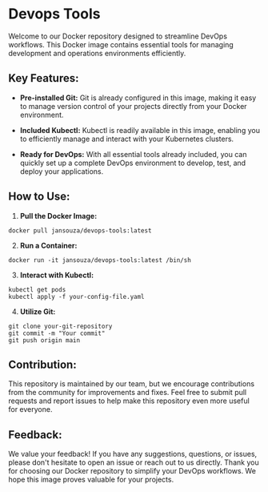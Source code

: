 # Devops Tools

Welcome to our Docker repository designed to streamline DevOps workflows. This Docker image contains essential tools for managing development and operations environments efficiently.

## Key Features:

- **Pre-installed Git:** Git is already configured in this image, making it easy to manage version control of your projects directly from your Docker environment.

- **Included Kubectl:** Kubectl is readily available in this image, enabling you to efficiently manage and interact with your Kubernetes clusters.

- **Ready for DevOps:** With all essential tools already included, you can quickly set up a complete DevOps environment to develop, test, and deploy your applications.

## How to Use:

1. **Pull the Docker Image:**
```
docker pull jansouza/devops-tools:latest
```

2. **Run a Container:**
```
docker run -it jansouza/devops-tools:latest /bin/sh
```

3. **Interact with Kubectl:**
```
kubectl get pods
kubectl apply -f your-config-file.yaml
```

4. **Utilize Git:**
```
git clone your-git-repository
git commit -m "Your commit"
git push origin main
```

## Contribution:

This repository is maintained by our team, but we encourage contributions from the community for improvements and fixes. Feel free to submit pull requests and report issues to help make this repository even more useful for everyone.


## Feedback:

We value your feedback! If you have any suggestions, questions, or issues, please don't hesitate to open an issue or reach out to us directly.
Thank you for choosing our Docker repository to simplify your DevOps workflows. We hope this image proves valuable for your projects.